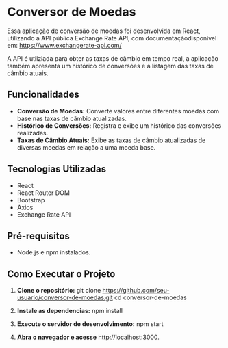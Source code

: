 # Conversor de Moedas

Essa aplicação de conversão de moedas foi desenvolvida em React, utilizando a API pública Exchange Rate API, com documentaçãodisponível em: https://www.exchangerate-api.com/

A API é utilziada para obter as taxas de câmbio em tempo real, a aplicação também apresenta um histórico de conversões e a listagem das taxas de câmbio atuais.

## Funcionalidades
- **Conversão de Moedas:** Converte valores entre diferentes moedas com base nas taxas de câmbio atualizadas.
- **Histórico de Conversões:** Registra e exibe um histórico das conversões realizadas.
- **Taxas de Câmbio Atuais:** Exibe as taxas de câmbio atualizadas de diversas moedas em relação a uma moeda base.


## Tecnologias Utilizadas
- React
- React Router DOM
- Bootstrap
- Axios
- Exchange Rate API

## Pré-requisitos
- Node.js e npm instalados.

## Como Executar o Projeto
1. **Clone o repositório:**
   git clone https://github.com/seu-usuario/conversor-de-moedas.git
   cd conversor-de-moedas

2. **Instale as dependencias:**
   npm install

3. **Execute o servidor de desenvolvimento:**
    npm start

4. **Abra o navegador e acesse** http://localhost:3000.
